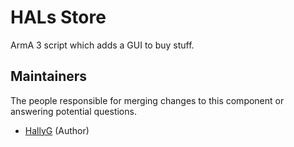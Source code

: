 # HALs Store
ArmA 3 script which adds a GUI to buy stuff.

## Maintainers
The people responsible for merging changes to this component or answering potential questions.
* [HallyG](https://github.com/HallyG) (Author)
